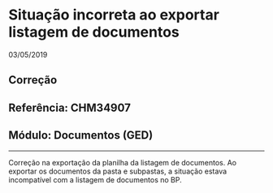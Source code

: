 # Situação incorreta ao exportar listagem de documentos
03/05/2019
## Correção
## Referência: CHM34907
## Módulo: Documentos (GED)
***

Correção na exportação da planilha da listagem de documentos.
Ao exportar os documentos da pasta e subpastas, a situação estava incompatível com a listagem de documentos no BP.